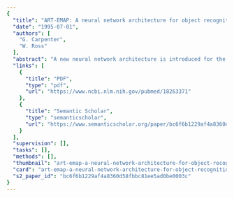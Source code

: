 ```yaml
---
{
  "title": "ART-EMAP: A neural network architecture for object recognition by evidence accumulation",
  "date": "1995-07-01",
  "authors": [
    "G. Carpenter",
    "W. Ross"
  ],
  "abstract": "A new neural network architecture is introduced for the recognition of pattern classes after supervised and unsupervised learning. Applications include spatio-temporal image understanding and prediction and 3D object recognition from a series of ambiguous 2D views. The architecture, called ART-EMAP, achieves a synthesis of adaptive resonance theory (ART) and spatial and temporal evidence integration for dynamic predictive mapping (EMAP). ART-EMAP extends the capabilities of fuzzy ARTMAP in four incremental stages. Stage 1 introduces distributed pattern representation at a view category field. Stage 2 adds a decision criterion to the mapping between view and object categories, delaying identification of ambiguous objects when faced with a low confidence prediction. Stage 3 augments the system with a field where evidence accumulates in medium-term memory. Stage 4 adds an unsupervised learning process to fine-tune performance after the limited initial period of supervised network training. Each ART-EMAP stage is illustrated with a benchmark simulation example, using both noisy and noise-free data.",
  "links": [
    {
      "title": "PDF",
      "type": "pdf",
      "url": "https://www.ncbi.nlm.nih.gov/pubmed/18263371"
    },
    {
      "title": "Semantic Scholar",
      "type": "semanticscholar",
      "url": "https://www.semanticscholar.org/paper/bc6f6b1229af4a8360d58fbbc81ee5ad0be0003c"
    }
  ],
  "supervision": [],
  "tasks": [],
  "methods": [],
  "thumbnail": "art-emap-a-neural-network-architecture-for-object-recognition-by-evidence-accumulation-thumb.jpg",
  "card": "art-emap-a-neural-network-architecture-for-object-recognition-by-evidence-accumulation-card.jpg",
  "s2_paper_id": "bc6f6b1229af4a8360d58fbbc81ee5ad0be0003c"
}
---
```


